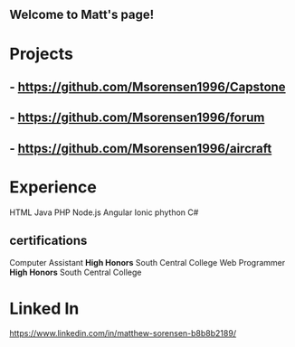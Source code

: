 ## Welcome to Matt's page!

# Projects
## - https://github.com/Msorensen1996/Capstone
## - https://github.com/Msorensen1996/forum
## - https://github.com/Msorensen1996/aircraft
# Experience
 HTML
 Java
 PHP
 Node.js
 Angular
 Ionic
 phython
 C#
 ## certifications
 Computer Assistant **High Honors** South Central College
 Web Programmer **High Honors** South Central College
 
 # Linked In
 https://www.linkedin.com/in/matthew-sorensen-b8b8b2189/
